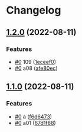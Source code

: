 # Changelog

## [1.2.0](https://github.com/shaunxu/happynrwl/compare/pql-pls-v1.1.0...pql-pls-v1.2.0) (2022-08-11)


### Features

* [#0](https://github.com/shaunxu/happynrwl/issues/0) 109 ([1eceef0](https://github.com/shaunxu/happynrwl/commit/1eceef0aca4bf31aaab7fdede871795f762eba8d))
* [#0](https://github.com/shaunxu/happynrwl/issues/0) a08 ([afe80ec](https://github.com/shaunxu/happynrwl/commit/afe80eccf3bc2d1d8916ce833ad49062a39d1bd5))

## [1.1.0](https://github.com/shaunxu/happynrwl/compare/pql-pls-v1.0.0...pql-pls-v1.1.0) (2022-08-11)


### Features

* [#0](https://github.com/shaunxu/happynrwl/issues/0) a ([f6d6473](https://github.com/shaunxu/happynrwl/commit/f6d6473fa5cec55fd47680195f53971003c54621))
* [#0](https://github.com/shaunxu/happynrwl/issues/0) a01 ([67d1f88](https://github.com/shaunxu/happynrwl/commit/67d1f88cb87e8a6bd53953e1cf3637d580068849))
